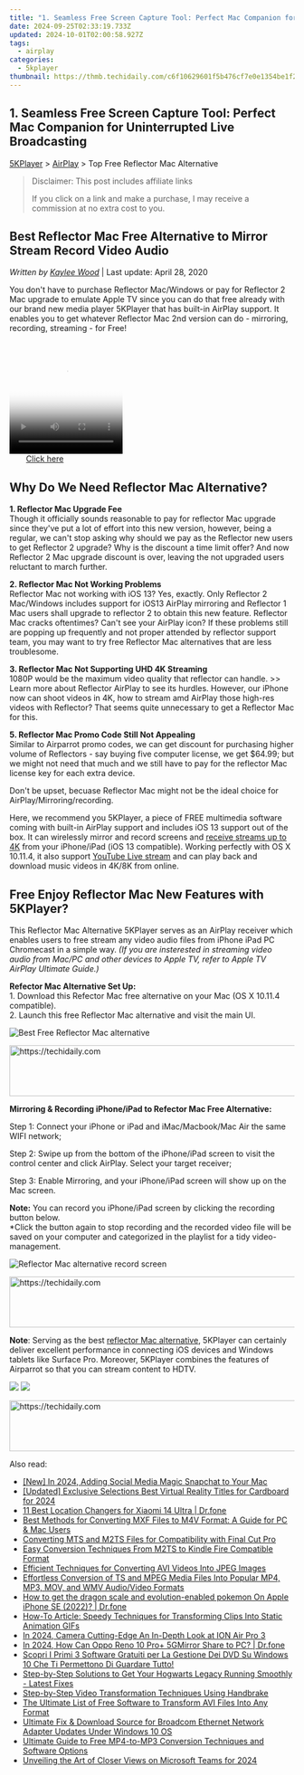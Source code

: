 ```yaml
---
title: "1. Seamless Free Screen Capture Tool: Perfect Mac Companion for Uninterrupted Live Broadcasting"
date: 2024-09-25T02:33:19.733Z
updated: 2024-10-01T02:00:58.927Z
tags:
  - airplay
categories:
  - 5kplayer
thumbnail: https://thmb.techidaily.com/c6f10629601f5b476cf7e0e1354be1f20022809935827a3c46079f0bf9d4fd5b.jpg
---
```


## 1. Seamless Free Screen Capture Tool: Perfect Mac Companion for Uninterrupted Live Broadcasting

[5KPlayer](https://tools.techidaily.com/5kplayer/products/) \> [AirPlay](https://tools.techidaily.com/5kplayer/airplay/) \> Top Free Reflector Mac Alternative

>  Disclaimer: This post includes affiliate links
>
>  If you click on a link and make a purchase, I may receive a commission at no extra cost to you.
>

## Best Reflector Mac Free Alternative to Mirror Stream Record Video Audio

 _Written by [Kaylee Wood](https://www.quora.com/profile/Amanda-Hu-21)_ | Last update: April 28, 2020

You don't have to purchase Reflector Mac/Windows or pay for Reflector 2 Mac upgrade to emulate Apple TV since you can do that free already with our brand new media player 5KPlayer that has built-in AirPlay support. It enables you to get whatever Reflector Mac 2nd version can do - mirroring, recording, streaming - for Free! 

<!-- affiliate ads begin -->
<span id="1743243">
					<video width="200" height="200" style="cursor:pointer"
           poster="//a.impactradius-go.com/display-clicktoplayimage/1743243.png"
           onclick="if(!this.playClicked){this.play();this.setAttribute('controls',true);this.playClicked=true;}">
	   <source src="//a.impactradius-go.com/display-ad/19272-1743243">
	   <img src="//a.impactradius-go.com/display-clicktoplayimage/1743243.png" style="border: none; height: 100%; width: 100%; object-fit: contain">
	</video>
	<div style="width:125px;text-align:center"><a href="javascript:window.open(decodeURIComponent('https%3A%2F%2Faligracehair.sjv.io%2Fc%2F5597632%2F1743243%2F19272'), '_blank');void(0);">Click here</a></div>
</span>
<img height="0" width="0" src="https://imp.pxf.io/i/5597632/1743243/19272" style="position:absolute;visibility:hidden;" border="0" />
<!-- affiliate ads end -->

## Why Do We Need Reflector Mac Alternative?

**1\. Reflector Mac Upgrade Fee**  
Though it officially sounds reasonable to pay for reflector Mac upgrade since they've put a lot of effort into this new version, however, being a regular, we can't stop asking why should we pay as the Reflector new users to get Reflector 2 upgrade? Why is the discount a time limit offer? And now Reflector 2 Mac upgrade discount is over, leaving the not upgraded users reluctant to march further. 

**2\. Reflector Mac Not Working Problems**  
Reflector Mac not working with iOS 13? Yes, exactly. Only Reflector 2 Mac/Windows includes support for iOS13 AirPlay mirroring and Reflector 1 Mac users shall upgrade to reflector 2 to obtain this new feature. Reflector Mac cracks oftentimes? Can't see your AirPlay icon? If these problems still are popping up frequently and not proper attended by reflector support team, you may want to try free Reflector Mac alternatives that are less troublesome.

**3\. Reflector Mac Not Supporting UHD 4K Streaming**  
1080P would be the maximum video quality that reflector can handle. >> Learn more about Reflector AirPlay to see its hurdles. However, our iPhone now can shoot videos in 4K, how to stream amd AirPlay those high-res videos with Reflector? That seems quite unnecessary to get a Reflector Mac for this.

**5\. Reflector Mac Promo Code Still Not Appealing**  
Similar to Airparrot promo codes, we can get discount for purchasing higher volume of Reflectors - say buying five computer license, we get $64.99; but we might not need that much and we still have to pay for the reflector Mac license key for each extra device. 

Don't be upset, becuase Reflector Mac might not be the ideal choice for AirPlay/Mirroring/recording. 

Here, we recommend you 5KPlayer, a piece of FREE multimedia software coming with built-in AirPlay support and includes iOS 13 support out of the box. It can wirelessly mirror and record screens and [receive streams up to 4K](https://tools.techidaily.com/5kplayer/airplay/) from your iPhone/iPad (iOS 13 compatible). Working perfectly with OS X 10.11.4, it also support [YouTube Live stream](https://tools.techidaily.com/5kplayer/airplay/) and can play back and download music videos in 4K/8K from online. 

## Free Enjoy Reflector Mac New Features with 5KPlayer?

This Reflector Mac Alternative 5KPlayer serves as an AirPlay receiver which enables users to free stream any video audio files from iPhone iPad PC Chromecast in a simple way. _(If you are insterested in streaming video audio from Mac/PC and other devices to Apple TV, refer to Apple TV AirPlay Ultimate Guide.)_

**Refector Mac Alternative Set Up:**  
 1\. Download this Refector Mac free alternative on your Mac (OS X 10.11.4 compatible).   
 2\. Launch this free Reflector Mac alternative and visit the main UI.

![Best Free Reflector Mac alternative](https://www.5kplayer.com/airplay/img/5kplayer.jpg) 

<!-- affiliate ads begin -->
<a href="https://appsumo.8odi.net/c/5597632/2043855/7443" target="_top" id="2043855">
  <img src="//a.impactradius-go.com/display-ad/7443-2043855" border="0" alt="https://techidaily.com" width="728" height="90"/>
</a>
<img height="0" width="0" src="https://appsumo.8odi.net/i/5597632/2043855/7443" style="position:absolute;visibility:hidden;" border="0" />
<!-- affiliate ads end -->

**Mirroring & Recording iPhone/iPad to Refector Mac Free Alternative:**

Step 1: Connect your iPhone or iPad and iMac/Macbook/Mac Air the same WIFI network;

Step 2: Swipe up from the bottom of the iPhone/iPad screen to visit the control center and click AirPlay. Select your target receiver;

Step 3: Enable Mirroring, and your iPhone/iPad screen will show up on the Mac screen.

**Note:** You can record you iPhone/iPad screen by clicking the recording button below.  
\*Click the button again to stop recording and the recorded video file will be saved on your computer and categorized in the playlist for a tidy video-management.

![Reflector Mac alternative record screen](https://www.5kplayer.com/airplay/../video-music-player/img/5kp-wmc-alternative-zjy-recording.jpg) 

<!-- affiliate ads begin -->
<a href="https://aidotcom.pxf.io/c/5597632/2134502/19576" target="_top" id="2134502">
  <img src="//a.impactradius-go.com/display-ad/19576-2134502" border="0" alt="https://techidaily.com" width="672" height="90"/>
</a>
<img height="0" width="0" src="https://aidotcom.pxf.io/i/5597632/2134502/19576" style="position:absolute;visibility:hidden;" border="0" />
<!-- affiliate ads end -->

**Note**: Serving as the best [reflector Mac alternative](https://tools.techidaily.com/5kplayer/airplay/), 5KPlayer can certainly deliver excellent performance in connecting iOS devices and Windows tablets like Surface Pro. Moreover, 5KPlayer combines the features of Airparrot so that you can stream content to HDTV. 

[![](https://www.5kplayer.com/airplay/../button/freedownbackmac.png)](https://tools.techidaily.com/5kplayer/products/) [![](https://www.5kplayer.com/airplay/../button/freedownwhitewin.png)](https://tools.techidaily.com/5kplayer/products/)

<!-- affiliate ads begin -->
<a href="https://appsumo.8odi.net/c/5597632/2105882/7443" target="_top" id="2105882">
  <img src="//a.impactradius-go.com/display-ad/7443-2105882" border="0" alt="https://techidaily.com" width="728" height="90"/>
</a>
<img height="0" width="0" src="https://appsumo.8odi.net/i/5597632/2105882/7443" style="position:absolute;visibility:hidden;" border="0" />
<!-- affiliate ads end -->

<ins class="adsbygoogle"
     style="display:block"
     data-ad-format="autorelaxed"
     data-ad-client="ca-pub-7571918770474297"
     data-ad-slot="1223367746"></ins>

<ins class="adsbygoogle"
     style="display:block"
     data-ad-client="ca-pub-7571918770474297"
     data-ad-slot="8358498916"
     data-ad-format="auto"
     data-full-width-responsive="true"></ins>

<span class="atpl-alsoreadstyle">Also read:</span>
<div><ul>
<li><a href="https://snapchat-videos.techidaily.com/new-in-2024-adding-social-media-magic-snapchat-to-your-mac/"><u>[New] In 2024, Adding Social Media Magic Snapchat to Your Mac</u></a></li>
<li><a href="https://article-posts.techidaily.com/updated-exclusive-selections-best-virtual-reality-titles-for-cardboard-for-2024/"><u>[Updated] Exclusive Selections Best Virtual Reality Titles for Cardboard for 2024</u></a></li>
<li><a href="https://location-fake.techidaily.com/11-best-location-changers-for-xiaomi-14-ultra-drfone-by-drfone-virtual-android/"><u>11 Best Location Changers for Xiaomi 14 Ultra | Dr.fone</u></a></li>
<li><a href="https://media-tips.techidaily.com/best-methods-for-converting-mxf-files-to-m4v-format-a-guide-for-pc-and-mac-users/"><u>Best Methods for Converting MXF Files to M4V Format: A Guide for PC & Mac Users</u></a></li>
<li><a href="https://media-tips.techidaily.com/converting-mts-and-m2ts-files-for-compatibility-with-final-cut-pro/"><u>Converting MTS and M2TS Files for Compatibility with Final Cut Pro</u></a></li>
<li><a href="https://media-tips.techidaily.com/easy-conversion-techniques-from-m2ts-to-kindle-fire-compatible-format/"><u>Easy Conversion Techniques From M2TS to Kindle Fire Compatible Format</u></a></li>
<li><a href="https://media-tips.techidaily.com/efficient-techniques-for-converting-avi-videos-into-jpeg-images/"><u>Efficient Techniques for Converting AVI Videos Into JPEG Images</u></a></li>
<li><a href="https://media-tips.techidaily.com/effortless-conversion-of-ts-and-mpeg-media-files-into-popular-mp4-mp3-mov-and-wmv-audiovideo-formats/"><u>Effortless Conversion of TS and MPEG Media Files Into Popular MP4, MP3, MOV, and WMV Audio/Video Formats</u></a></li>
<li><a href="https://ios-pokemon-go.techidaily.com/how-to-get-the-dragon-scale-and-evolution-enabled-pokemon-on-apple-iphone-se-2022-drfone-by-drfone-virtual-ios/"><u>How to get the dragon scale and evolution-enabled pokemon On Apple iPhone SE (2022)? | Dr.fone</u></a></li>
<li><a href="https://media-tips.techidaily.com/how-to-article-speedy-techniques-for-transforming-clips-into-static-animation-gifs/"><u>How-To Article: Speedy Techniques for Transforming Clips Into Static Animation GIFs</u></a></li>
<li><a href="https://extra-lessons.techidaily.com/in-2024-camera-cutting-edge-an-in-depth-look-at-ion-air-pro-3/"><u>In 2024, Camera Cutting-Edge An In-Depth Look at ION Air Pro 3</u></a></li>
<li><a href="https://screen-mirror.techidaily.com/in-2024-how-can-oppo-reno-10-proplus-5gmirror-share-to-pc-drfone-by-drfone-android/"><u>In 2024, How Can Oppo Reno 10 Pro+ 5GMirror Share to PC? | Dr.fone</u></a></li>
<li><a href="https://blog-min.techidaily.com/scopri-i-primi-3-software-gratuiti-per-la-gestione-dei-dvd-su-windows-10-che-ti-permettono-di-guardare-tutto/"><u>Scopri I Primi 3 Software Gratuiti per La Gestione Dei DVD Su Windows 10 Che Ti Permettono Di Guardare Tutto!</u></a></li>
<li><a href="https://win-blog.techidaily.com/step-by-step-solutions-to-get-your-hogwarts-legacy-running-smoothly-latest-fixes/"><u>Step-by-Step Solutions to Get Your Hogwarts Legacy Running Smoothly - Latest Fixes</u></a></li>
<li><a href="https://media-tips.techidaily.com/step-by-step-video-transformation-techniques-using-handbrake/"><u>Step-by-Step Video Transformation Techniques Using Handbrake</u></a></li>
<li><a href="https://media-tips.techidaily.com/the-ultimate-list-of-free-software-to-transform-avi-files-into-any-format/"><u>The Ultimate List of Free Software to Transform AVI Files Into Any Format</u></a></li>
<li><a href="https://hardware-updates.techidaily.com/ultimate-fix-and-download-source-for-broadcom-ethernet-network-adapter-updates-under-windows-10-os/"><u>Ultimate Fix & Download Source for Broadcom Ethernet Network Adapter Updates Under Windows 10 OS</u></a></li>
<li><a href="https://media-tips.techidaily.com/ultimate-guide-to-free-mp4-to-mp3-conversion-techniques-and-software-options/"><u>Ultimate Guide to Free MP4-to-MP3 Conversion Techniques and Software Options</u></a></li>
<li><a href="https://some-guidance.techidaily.com/unveiling-the-art-of-closer-views-on-microsoft-teams-for-2024/"><u>Unveiling the Art of Closer Views on Microsoft Teams for 2024</u></a></li>
</ul></div>

